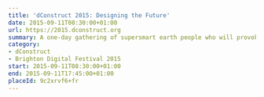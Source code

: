 ```yaml
---
title: 'dConstruct 2015: Designing the Future'
date: 2015-09-11T08:30:00+01:00
url: https://2015.dconstruct.org
summary: A one-day gathering of supersmart earth people who will provoke, entertain and stimulate you with their thoughts on this year’s theme of “Designing the Future”
category:
- dConstruct
- Brighton Digital Festival 2015
start: 2015-09-11T08:30:00+01:00
end: 2015-09-11T17:45:00+01:00
placeId: 9c2xrvf6+fr
---
```

